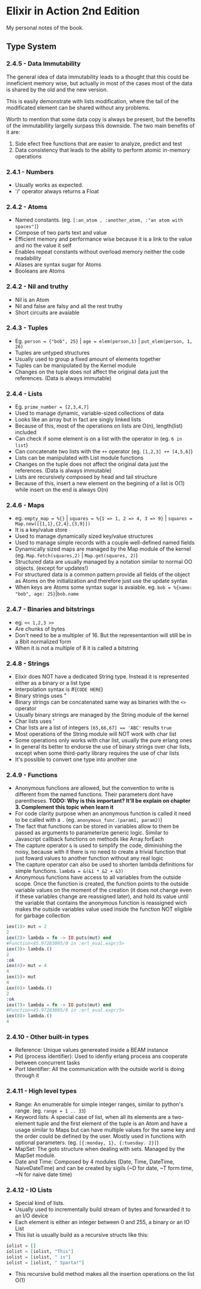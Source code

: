 # Elixir in Action 2nd Edition

My personal notes of the book.

## Type System

### 2.4.5 - Data Immutability

The general idea of data immutability leads to a thought that this could be inneficient memory wise, but actually in most of the cases most of the data is shared by the old and the new version.

This is easily demonstrate with lists modification, where the tail of the modificated element can be shared without any problems.

Worth to mention that some data copy is always be present, but the benefits of the immutabillity largelly surpass this downside. The two main benefits of it are:

1. Side efect free functions that are easier to analyze, predict and test
2. Data consistency that leads to the ability to perform atomic in-memory operations

### 2.4.1 - Numbers

- Usually works as expected.
- '/' operator always returns a Float

### 2.4.2 - Atoms

- Named constants. (eg. `[:an_atom , :another_atom, :"an atom with spaces"]`)
- Compose of two parts text and value
- Efficient memory and performance wise because it is a link to the value and no the value it self
- Enables repeat constants without overload memory neither the code readability
- Aliases are syntax sugar for Atoms
- Booleans are Atoms

### 2.4.2 - Nil and truthy

- Nil is an Atom
- Nil and false are falsy and all the rest truthy
- Short circuits are avaiable

### 2.4.3 - Tuples

- Eg. `person = {"bob", 25}` | `age = elem(person,1)` | `put_elem(person, 1, 26)`
- Tuples are untyped structures
- Usually used to group a fixed amount of elements together
- Tuples can be manipulated by the Kernel module
- Changes on the tuple does not affect the original data just the references. (Data is always immutable)

### 2.4.4 - Lists

- Eg. `prime_number = [2,3,4,7]`
- Used to manage dynamic, variable-sized collections of data
- Looks like an array but in fact are singly linked lists
- Because of this, most of the operations on lists are O(n), length(list) included
- Can check if some element is on a list with the operator in (eg. `6 in list`)
- Can concatenate two lists with the `++` operator (eg. `[1,2,3] ++ [4,5,6]`)
- Lists can be manipulated with List module functions
- Changes on the tuple does not affect the original data just the references. (Data is always immutable)
- Lists are recursively composed by head and tail structure
- Because of this, insert a new element on the begining of a list is O(1) while insert on the end is always O(n)

### 2.4.6 - Maps

- eg. `empty_map = %{}` | `squares = %{1 => 1, 2 => 4, 3 => 9}` | `squares = Map.new([{1,1},{2,4},{3,9}])`
- It is a key/value store
- Used to manage dynamically sized key/value structures
- Used to manage simple records with a couple well-defined named fields
- Dynamically sized maps are managed by the Map module of the kernel (eg. `Map.fetch(squares,2)` | `Map.get(squares, 2)`)
- Structured data are usually managed by a notation similar to normal OO objects. (except for updates!)
- For structured data is a common pattern provide all fields of the object as Atoms on the initialization and therefore just use the update syntax
- When keys are Atoms some syntax sugar is avaiable. eg. `bob = %{name: "bob", age: 25}`|`bob.name`

### 2.4.7 - Binaries and bitstrings

- eg. `<< 1,2,3 >>`
- Are chunks of bytes
- Don't need to be a multipler of 16. But the representantion will still be in a 8bit normalized form
- When it is not a multiple of 8 it is called a bitstring

### 2.4.8 - Strings

- Elixir does NOT have a dedicated String type. Instead it is represented either as a binary or a list type
- Interpolation syntax is #{`CODE HERE`}
- Binary strings uses "
- Binary strings can be concatenated same way as binaries with the `<>` operator
- Usually binary strings are managed by the String module of the kernel
- Char lists uses '
- Char lists are a list of integers `[65,66,67] == 'ABC'` results `true`
- Most operations of the String module will NOT work with char list
- Some operations only works with char list, usually the pure erlang ones
- In general its better to endorse the use of binary strings over char lists, except when some third-party library requires the use of char lists
- It's possible to convert one type into another one

### 2.4.9 - Functions

- Anonymous functions are allowed, but the convention to write is different from the named functions. Their parameters dont have parentheses. **TODO: Why is this important? It'll be explain on chapter 3. Complement this topic when learn it**
- For code clarity purpose when an anonymous function is called it need to be called with a `.` (eg. `anonymous_func.(param1, param2)`)
- The fact that functions can be stored in variables allow to them be passed as arguments to parameterize generic logic. Similar to Javascript callback functions on methods like Array.forEach
- The capture operator `&` is used to simplify the code, diminishing the noisy, because with it there is no need to create a trivial function that just foward values to another function without any real logic
- The capture operator can also be used to shorten lambda definitions for simple functions. `lambda = &(&1 * &2 + &3)`
- Anonymous functions have access to all variables from the outside scope. Once the function is created, the function points to the outside variable values on the moment of the creation (it does not change even if these variables change are reassigned later), and hold its value until the variable that contains the anonymous function is reassigned wich makes the outside variables value used inside the function NOT eligible for garbage collection

```elixir
iex(1)> mut = 2
2
iex(2)> lambda = fn -> IO.puts(mut) end
#Function<45.97283095/0 in :erl_eval.expr/5>
iex(3)> lambda.()
2
:ok
iex(4)> mut = 4
4
iex(5)> mut
4
iex(6)> lambda.()
2
:ok
iex(7)> lambda = fn -> IO.puts(mut) end
#Function<45.97283095/0 in :erl_eval.expr/5>
iex(8)> lambda.()
4
```

### 2.4.10 - Other built-in types

- Reference: Unique values genereated inside a BEAM instance
- Pid (process identifier): Used to idenfiy erlang process ans cooperate between concurrent tasks
- Port Identifier: All the communication with the outside world is doing through it

### 2.4.11 - High level types

- Range: An enumerable for simple integer ranges, similar to python's range. (eg. `range = 1 .. 33`)
- Keyword lists: A special case of list, when all its elements are a two-element tuple and the first element of the tuple is an Atom and have a usage similar to Maps but can have multiple values for the same key and the order could be defined by the user. Mostly used in functions with optional parameters. (eg. `[{:monday, 1}, {:tuesday. 2}]`)
- MapSet: The goto structure when dealing with sets. Managed by the MapSet module.
- Date and Time: Composed by 4 modules (Date, Time, DateTime, NaiveDateTime) and can be created by sigils (~D for date, ~T form time, ~N for naive date time)

### 2.4.12 - IO Lists

- Special kind of lists.
- Usually used to incrementally build stream of bytes and forwarded it to an I/O device
- Each element is either an integer between 0 and 255, a binary or an IO List
- This list is usually build as a recursive structs like this:

```elixir
iolist = []
iolist = [iolist, "This"]
iolist = [iolist, " is"]
iolist = [iolist, " Sparta!"]
```

- This recursive build method makes all the insertion operations on the list O(1)
